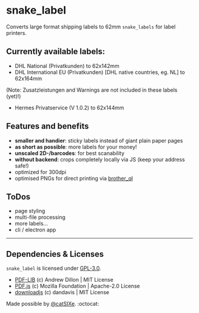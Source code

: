 # snake_label
Converts large format shipping labels to 62mm `snake_labels` for label printers.

## Currently available labels:
- DHL National (Privatkunden) to 62x142mm
- DHL International EU (Privatkunden) [DHL native countries, eg. NL] to 62x164mm

(Note: Zusatzleistungen and Warnings are not included in these labels (yet)!)
- Hermes Privatservice (V 1.0.2) to 62x144mm

## Features and benefits
- **smaller and handier**: sticky labels instead of giant plain paper pages
- **as short as possible**: more labels for your money!
- **unscaled 2D-/barcodes**: for best scanability
- **without backend**: crops completely locally via JS (keep your address safe!)
- optimized for 300dpi
- optimised PNGs for direct printing via [brother_ql](https://github.com/pklaus/brother_ql)

## ToDos
- page styling
- multi-file processing
- more labels...
- cli / electron app

---
## Dependencies & Licenses
`snake_label` is licensed under [GPL-3.0](LICENSE).

- [PDF-LIB](https://github.com/Hopding/pdf-lib) (c) Andrew Dillon | MIT License
- [PDF.js](https://github.com/mozilla/pdf.js) (c) Mozilla Foundation | Apache-2.0 License
- [downloadjs](https://github.com/rndme/download) (c) dandavis | MIT License

Made possible by [@catSIXe](https://github.com/cheetahdotcat). :octocat:
